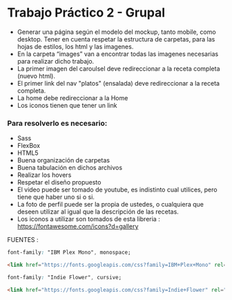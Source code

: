 # Trabajo Práctico 2 - Grupal

* Generar una página según el modelo del mockup, tanto mobile, como desktop. Tener en cuenta respetar la estructura de carpetas, para las hojas de estilos, los html y las imagenes.
* En la carpeta “images” van a encontrar todas las imagenes necesarias para realizar dicho trabajo.
* La primer imagen del caroulsel deve redireccionar a la receta completa (nuevo html).
* El primer link del nav "platos" (ensalada) deve redireccionar a la receta completa.
* La home debe redireccionar a la Home
* Los iconos tienen que tener un link

### Para resolverlo es necesario:
* Sass
* FlexBox
* HTML5
* Buena organización de carpetas
* Buena tabulación en dichos archivos
* Realizar los hovers
* Respetar el diseño propuesto
* El video puede ser tomado de youtube, es indistinto cual utilices, pero tiene que haber uno si o si.
* La foto de perfil puede ser la propia de ustedes, o cualquiera que deseen utilizar al igual que la descripción de las recetas.
* Los iconos a utilizar son tomados de esta libreria : https://fontawesome.com/icons?d=gallery

FUENTES :
```css
font-family: "IBM Plex Mono", monospace;
```
```html
<link href="https://fonts.googleapis.com/css?family=IBM+Plex+Mono" rel="stylesheet">
```
```css
font-family: "Indie Flower", cursive;
```
```html
<link href="https://fonts.googleapis.com/css?family=Indie+Flower" rel="stylesheet">
```
